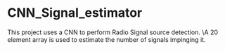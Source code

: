 # CNN_Signal_estimator

This project uses a CNN to perform Radio Signal source detection.
\\A 20 element array is used to estimate the number of signals impinging it. 

